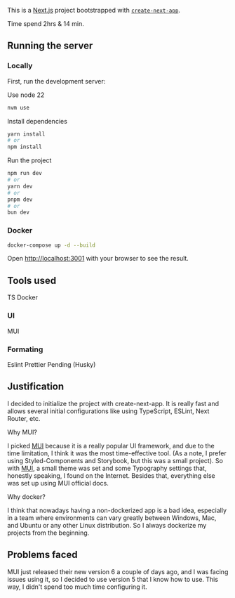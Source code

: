 This is a [Next.js](https://nextjs.org/) project bootstrapped with [`create-next-app`](https://github.com/vercel/next.js/tree/canary/packages/create-next-app).

Time spend 2hrs & 14 min.

## Running the server

### Locally
First, run the development server:

Use node 22
```bash
nvm use
```


Install dependencies 
```bash
yarn install
# or
npm install
```

Run the project
```bash
npm run dev
# or
yarn dev
# or
pnpm dev
# or
bun dev
```

### Docker
```bash
docker-compose up -d --build
```

Open [http://localhost:3001](http://localhost:3001) with your browser to see the result.

## Tools used

TS
Docker

### UI
MUI

### Formating
Eslint
Prettier
Pending (Husky)

## Justification

I decided to initialize the project with create-next-app. It is really fast and allows several initial configurations like using TypeScript, ESLint, Next Router, etc.


Why MUI?

I picked [MUI](https://mui.com) because it is a really popular UI framework, and due to the time limitation, I think it was the most time-effective tool. (As a note, I prefer using Styled-Components and Storybook, but this was a small project). So with [MUI](https://mui.com), a small theme was set and some Typography settings that, honestly speaking, I found on the Internet. Besides that, everything else was set up using MUI official docs.


Why docker?

I think that nowadays having a non-dockerized app is a bad idea, especially in a team where environments can vary greatly between Windows, Mac, and Ubuntu or any other Linux distribution. So I always dockerize my projects from the beginning.


## Problems faced

MUI just released their new version 6 a couple of days ago, and I was facing issues using it, so I decided to use version 5 that I know how to use. This way, I didn't spend too much time configuring it.




